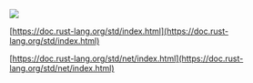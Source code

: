 ![](https://gitee.com/hxc8/images3/raw/master/img/202407172249186.jpg)

[https://doc.rust-lang.org/std/index.html](https://doc.rust-lang.org/std/index.html)

[https://doc.rust-lang.org/std/net/index.html](https://doc.rust-lang.org/std/net/index.html)